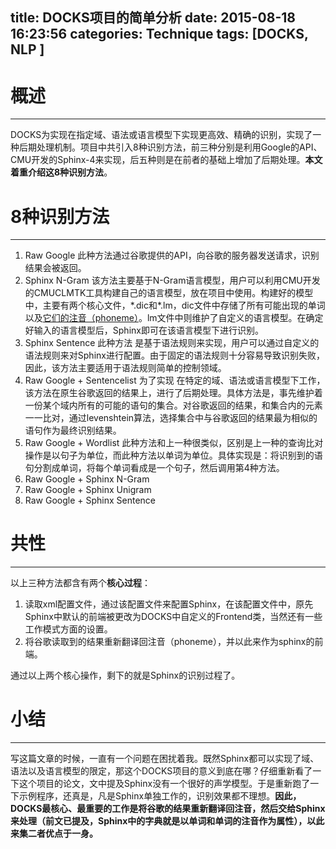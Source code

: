 title: DOCKS项目的简单分析
date: 2015-08-18 16:23:56
categories: Technique
tags: [DOCKS, NLP ]
---

# 概述
---
DOCKS为实现在指定域、语法或语言模型下实现更高效、精确的识别，实现了一种后期处理机制。项目中共引入8种识别方法，前三种分别是利用Google的API、CMU开发的Sphinx-4来实现，后五种则是在前者的基础上增加了后期处理。**本文着重介绍这8种识别方法**。
<!-- more -->

# 8种识别方法
---
1. Raw Google
此种方法通过谷歌提供的API，向谷歌的服务器发送请求，识别结果会被返回。
2. Sphinx N-Gram
该方法主要基于N-Gram语言模型，用户可以利用CMU开发的CMUCLMTK工具构建自己的语言模型，放在项目中使用。构建好的模型中，主要有两个核心文件，\*.dic和\*.lm，dic文件中存储了所有可能出现的单词以及<u>它们的注音（phoneme）</u>。lm文件中则维护了自定义的语言模型。在确定好输入的语言模型后，Sphinx即可在该语言模型下进行识别。
3. Sphinx Sentence
此种方法 是基于语法规则来实现，用户可以通过自定义的语法规则来对Sphinx进行配置。由于固定的语法规则十分容易导致识别失败，因此，该方法主要适用于语法规则简单的控制领域。
4. Raw Google + Sentencelist
为了实现 在特定的域、语法或语言模型下工作，该方法在原生谷歌返回的结果上，进行了后期处理。具体方法是，事先维护着一份某个域内所有的可能的语句的集合。对谷歌返回的结果，和集合内的元素一一比对，通过levenshtein算法，选择集合中与谷歌返回的结果最为相似的语句作为最终识别结果。
5. Raw Google + Wordlist
此种方法和上一种很类似，区别是上一种的查询比对操作是以句子为单位，而此种方法以单词为单位。具体实现是：将识别到的语句分割成单词，将每个单词看成是一个句子，然后调用第4种方法。
6. Raw Google + Sphinx N-Gram
7. Raw Google + Sphinx Unigram
8. Raw Google + Sphinx Sentence

# 共性
---
以上三种方法都含有两个**核心过程**：
1. 读取xml配置文件，通过该配置文件来配置Sphinx，在该配置文件中，原先Sphinx中默认的前端被更改为DOCKS中自定义的Frontend类，当然还有一些工作模式方面的设置。
2. 将谷歌读取到的结果重新翻译回注音（phoneme），并以此来作为sphinx的前端。

通过以上两个核心操作，剩下的就是Sphinx的识别过程了。

# 小结
---
写这篇文章的时候，一直有一个问题在困扰着我。既然Sphinx都可以实现了域、语法以及语言模型的限定，那这个DOCKS项目的意义到底在哪？仔细重新看了一下这个项目的论文，文中提及Sphinx没有一个很好的声学模型。于是重新跑了一下示例程序，还真是，凡是Sphinx单独工作的，识别效果都不理想。**因此，DOCKS最核心、最重要的工作是将谷歌的结果重新翻译回注音，然后交给Sphinx来处理（前文已提及，Sphinx中的字典就是以单词和单词的注音作为属性），以此来集二者优点于一身。**
